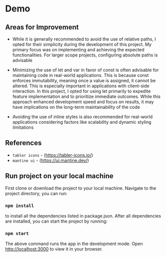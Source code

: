 # Demo

## Areas for Improvement
* While it is generally recommended to avoid the use of relative paths, I opted for their simplicity during the development of this project. My primary focus was on implementing and achieving the expected functionalities. For larger scope projects, configuring absolute paths is advisable

* Minimizing the use of let and var in favor of const is often advisable for maintaining code in real-world applications. This is because const enforces immutability, meaning once a value is assigned, it cannot be altered. This is especially important in applications with client-side interaction. In this project, I opted for using let primarily to expedite feature implementation and to prioritize immediate outcomes. While this approach enhanced development speed and focus on results, it may have implications on the long-term maintainability of the code

* Avoiding the use of inline styles is also recommended for real-world applications considering factors like scalability and dynamic styling limitations

## References
*  `tabler icons` - (https://tabler-icons.io/)
*  `mantine ui` - (https://ui.mantine.dev/)

## Run project on your local machine

First clone or download the project to your local machine. Navigate to the project directory, you can run:

### `npm install`

to install all the dependencies listed in package.json. After all dependencies are installed, you can start the project by running:

### `npm start`

The above command runs the app in the development mode.
Open [http://localhost:3000](http://localhost:3000) to view it in your browser.

